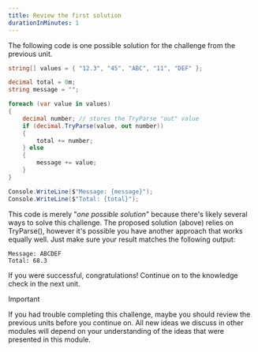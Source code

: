 ```yaml
---
title: Review the first solution
durationInMinutes: 1
---
```


The following code is one possible solution for the challenge from the previous unit.

```c#
string[] values = { "12.3", "45", "ABC", "11", "DEF" };

decimal total = 0m;
string message = "";

foreach (var value in values)
{
    decimal number; // stores the TryParse "out" value
    if (decimal.TryParse(value, out number))
    {
        total += number;
    } else
    {
        message += value;
    }
}

Console.WriteLine($"Message: {message}");
Console.WriteLine($"Total: {total}");
```

This code is merely "*one possible solution*" because there's likely several ways to solve this challenge. The proposed solution (above) relies on TryParse(), however it's possible you have another approach that works equally well. Just make sure your result matches the following output:

```Output
Message: ABCDEF
Total: 68.3
```

If you were successful, congratulations! Continue on to the knowledge check in the next unit.

> [!IMPORTANT]
> If you had trouble completing this challenge, maybe you should review the previous units before you continue on. All new ideas we discuss in other modules will depend on your understanding of the ideas that were presented in this module.
